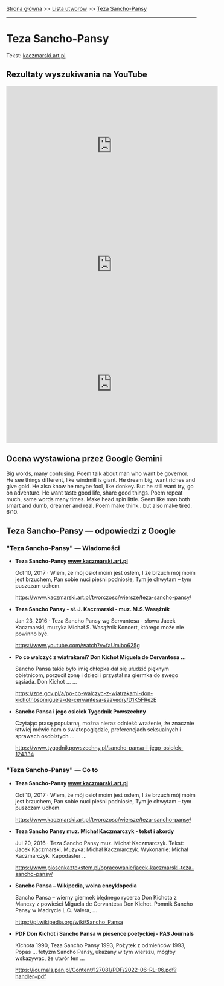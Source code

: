 [Strona główna](../index.md) >> [Lista utworów](../list.md) >> [Teza Sancho-Pansy](593.md)

---

# Teza Sancho-Pansy

Tekst: [kaczmarski.art.pl](https://www.kaczmarski.art.pl/tworczosc/wiersze/teza-sancho-pansy/)

## Rezultaty wyszukiwania na YouTube

<iframe width="560" height="315" src="https://www.youtube.com/embed/faUmibo625g?si=IdontcarewhotheIRSsendsImnotpayingtaxes" title="YouTube video player" frameborder="0" allow="accelerometer; autoplay; clipboard-write; encrypted-media; gyroscope; picture-in-picture; web-share" referrerpolicy="strict-origin-when-cross-origin" allowfullscreen></iframe>

<iframe width="560" height="315" src="https://www.youtube.com/embed/CC1TWRfiRyE?si=IdontcarewhotheIRSsendsImnotpayingtaxes" title="YouTube video player" frameborder="0" allow="accelerometer; autoplay; clipboard-write; encrypted-media; gyroscope; picture-in-picture; web-share" referrerpolicy="strict-origin-when-cross-origin" allowfullscreen></iframe>

<iframe width="560" height="315" src="https://www.youtube.com/embed/baMZfPIuvs8?si=IdontcarewhotheIRSsendsImnotpayingtaxes" title="YouTube video player" frameborder="0" allow="accelerometer; autoplay; clipboard-write; encrypted-media; gyroscope; picture-in-picture; web-share" referrerpolicy="strict-origin-when-cross-origin" allowfullscreen></iframe>

## Ocena wystawiona przez Google Gemini

Big words, many confusing. Poem talk about man who want be governor. He see things different, like windmill is giant. He dream big, want riches and give gold. He also know he maybe fool, like donkey. But he still want try, go on adventure. He want taste good life, share good things. Poem repeat much, same words many times. Make head spin little. Seem like man both smart and dumb, dreamer and real. Poem make think...but also make tired. 6/10.


## Teza Sancho-Pansy — odpowiedzi z Google

### "Teza Sancho-Pansy" — Wiadomości

- **Teza Sancho-Pansy www.kaczmarski.art.pl**

    Oct 10, 2017  ·  Wiem, że mój osioł moim jest osłem, I że brzuch mój moim jest brzuchem, Pan sobie nuci pieśni podniosłe, Tym je chwytam – tym puszczam uchem. 

   <https://www.kaczmarski.art.pl/tworczosc/wiersze/teza-sancho-pansy/>
- **Teza Sancho Pansy - sł. J. Kaczmarski - muz. M.S.Wasążnik**

    Jan 23, 2016  ·  Teza Sancho Pansy wg Servantesa - słowa Jacek Kaczmarski, muzyka Michał S. Wasążnik Koncert, którego może nie powinno być. 

   <https://www.youtube.com/watch?v=faUmibo625g>
- **Po co walczyć z wiatrakami? Don Kichot Miguela de Cervantesa ...**

    Sancho Pansa takie było imię chłopka dał się ułudzić pięknym obietnicom, porzucił żonę i dzieci i przystał na giermka do swego sąsiada. Don Kichot ... ... 

   <https://zpe.gov.pl/a/po-co-walczyc-z-wiatrakami-don-kichotnbspmiguela-de-cervantesa-saavedry/D1K5FRezE>
- **Sancho Pansa i jego osiołek  Tygodnik Powszechny**

    Czytając prasę popularną, można nieraz odnieść wrażenie, że znacznie łatwiej mówić nam o światopoglądzie, preferencjach seksualnych i sprawach osobistych ... 

   <https://www.tygodnikpowszechny.pl/sancho-pansa-i-jego-osiolek-124334>

### "Teza Sancho-Pansy" — Co to

- **Teza Sancho-Pansy www.kaczmarski.art.pl**

    Oct 10, 2017  ·  Wiem, że mój osioł moim jest osłem, I że brzuch mój moim jest brzuchem, Pan sobie nuci pieśni podniosłe, Tym je chwytam – tym puszczam uchem. 

   <https://www.kaczmarski.art.pl/tworczosc/wiersze/teza-sancho-pansy/>
- **Teza Sancho Pansy muz. Michał Kaczmarczyk - tekst i akordy**

    Jul 20, 2016  ·  Teza Sancho Pansy muz. Michał Kaczmarczyk. Tekst: Jacek Kaczmarski. Muzyka: Michał Kaczmarczyk. Wykonanie: Michał Kaczmarczyk. Kapodaster ... 

   <https://www.piosenkaztekstem.pl/opracowanie/jacek-kaczmarski-teza-sancho-pansy/>
- **Sancho Pansa – Wikipedia, wolna encyklopedia**

    Sancho Pansa – wierny giermek błędnego rycerza Don Kichota z Manczy z powieści Miguela de Cervantesa Don Kichot. Pomnik Sancho Pansy w Madrycie L.C. Valera, ... 

   <https://pl.wikipedia.org/wiki/Sancho_Pansa>
- **PDF Don Kichot i Sancho Pansa w piosence poetyckiej - PAS Journals**

    Kichota 1990, Teza Sancho Pansy 1993, Pożytek z odmieńców 1993, Popas ... fetyzm Sancho Pansy, ukazany w tym wierszu, mógłby wskazywać, że utwór ten ... 

   <https://journals.pan.pl/Content/127081/PDF/2022-06-RL-06.pdf?handler=pdf>

